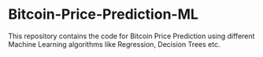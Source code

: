 # Bitcoin-Price-Prediction-ML
This repository contains the code for Bitcoin Price Prediction using different Machine Learning algorithms like Regression, Decision Trees etc.
